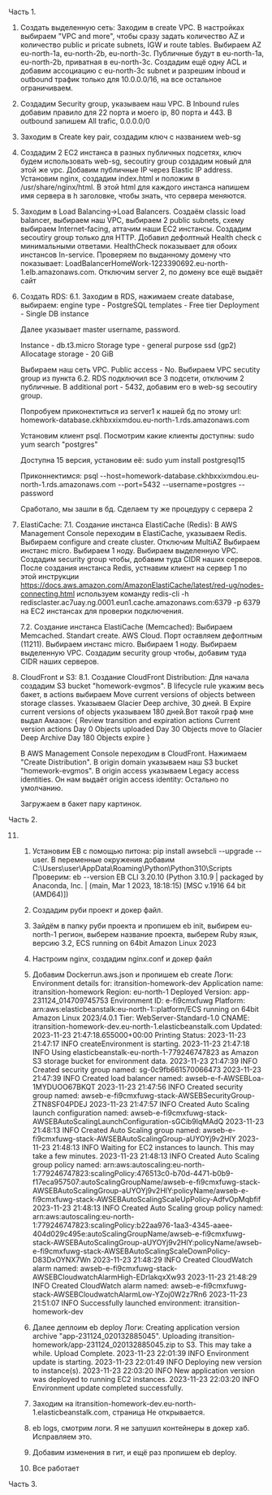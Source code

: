 Часть 1.

1. Создать выделенную сеть:
Заходим в create VPC. В настройках выбираем "VPC and more", чтобы сразу задать количество AZ и количество public  и pricate subnets, IGW и route tables. Выбираем AZ eu-north-1a, eu-north-2b, eu-north-3c. Публичные будут в eu-north-1a, eu-north-2b, приватная в eu-north-3c. Создадим ещё одну ACL и добавим ассоциацию с eu-north-3c subnet и разрешим inboud и outbound трафик только для 10.0.0.0/16, на все остальное ограничиваем.
	
2.  Создадим Security group, указываем наш VPC. В Inbound rules добавим правило для 22  порта и моего ip, 80 порта и 443. В outbound запишем All trafic, 0.0.0.0/0

3. Заходим в Create key pair, создадим ключ с названием web-sg

4. Создадим 2 EC2 инстанса в разных публичных подсетях, ключ будем использовать web-sg, secoutiry group создадим новый для этой же vpc. Добавим публичные IP через Elastic IP address. Установим nginx, создадим index.html и положим в /usr/share/nginx/html. В этой html для каждого инстанса напишем имя сервера в h заголовке, чтобы знать, что сервера меняются.

5. Заходим в Load Balancing->Load Balancers. Создаём classic load balancer, выбираем наш VPC, выбираем 2 public subnets, схему выбираем Internet-facing, аттачим наши EC2 инстансы. Создадим secoutiry group только для HTTP. Добавил дефолтный Health check c минимальными ответами. HealthCheck показывает для обоих инстансов In-service. Проверяем по выданному домену что показывает: LoadBalancerHomeWork-1223390692.eu-north-1.elb.amazonaws.com. Отключим server 2, по домену все ещё выдаёт сайт

6. Создать RDS:
	6.1. Заходим в RDS, нажимаем create database, выбираем:
	engine type - PostgreSQL
	templates   - Free tier
	Deployment  - Single DB instance
	
	Далее указывает master username, password.
	
	Instance     		- db.t3.micro
	Storage type 		- general purpose ssd (gp2)
	Allocatage storage  - 20 GiB
	
	Выбираем наш сеть VPC. 
	Public access - No.
	Выбираем VPC secutity group из пункта 6.2. RDS подключил все 3 подсети, отключим 2 публичные.
	В additional port - 5432, добавим его в web-sg secoutiry group.
	
	Попробуем приконектиться из server1 к нашей бд по этому url: homework-database.ckhbxxixmdou.eu-north-1.rds.amazonaws.com
	
	Установим клиент psql. Посмотрим какие клиенты доступны: 
	sudo yum search "postgres"
	
	Доступна 15 версия, установим её:
	sudo yum install postgresql15
	
	Приконнектимся:
	psql --host=homework-database.ckhbxxixmdou.eu-north-1.rds.amazonaws.com --port=5432 --username=postgres --password 
	
	Сработало, мы зашли в бд. Сделаем ту же процедуру с сервера 2

7. ElastiCache:
	7.1. Создание инстанса ElastiCache (Redis):
	В AWS Management Console переходим в ElastiCache, указываем Redis. 
	Выбираем configure and  create cluster.
	Отключим MultiAZ
	Выбираем инстанс micro.
	Выбираем 1 ноду.
	Выбираем выделенную VPC. Создадим security group чтобы, добавим туда CIDR наших серверов.
	После создания инстанса Redis, устнавим клиент на сервер 1 по этой инструкции
	https://docs.aws.amazon.com/AmazonElastiCache/latest/red-ug/nodes-connecting.html
	используем команду redis-cli -h redisclaster.ac7uay.ng.0001.eun1.cache.amazonaws.com:6379 -p 6379 на EC2 инстансах для проверки подключения.
	
	7.2. Создание инстанса ElastiCache (Memcached):
	Выбираем Memcached.
	Standart create.
	AWS Cloud.
	Порт оставляем дефолтным (11211).
	Выбираем инстанс micro.
	Выбираем 1 ноду.
	Выбираем выделенную VPC. Создадим security group чтобы, добавим туда CIDR наших серверов.
	
8. CloudFront и S3:
	8.1. Создание CloudFront Distribution:
	Для начала создадим S3 bucket "homework-evgmos". В lifecycle rule укажим весь бакет, в actions выбираем Move current versions of objects between storage classes. Указываем Glacier Deep archive, 30 дней. В Expire current versions of objects указываем 180 дней.Вот такой граф мне выдал Амазон:
	{ Review transition and expiration actions
	Current version actions
	Day 0
	Objects uploaded
	Day 30
	Objects move to Glacier Deep Archive
	Day 180
	Objects expire }
	
	В AWS Management Console переходим в CloudFront.
	Нажимаем "Create Distribution".
	В origin domain указываем наш S3 bucket "homework-evgmos".
	В origin access указываем Legacy access identities. Он нам выдаёт origin access identity: 
	Остально по умолчанию.
	
	Загружаем в бакет пару картинок.
	
Часть 2.

11. 
	1. Установим EB с помощью питона: pip install awsebcli --upgrade --user. В переменные окружения добавим      
	   C:\Users\user\AppData\Roaming\Python\Python310\Scripts
	   Проверим: eb --version
	   EB CLI 3.20.10 (Python 3.10.9 | packaged by Anaconda, Inc. | (main, Mar  1 2023, 18:18:15) [MSC v.1916 64 bit (AMD64)])
	
	2. Создадим руби проект и докер файл.
	3. Зайдём в папку руби проекта и пропишем eb init, выбирем eu-north-1 регион, выберем название проекта, выберем Ruby язык, версию 3.2,  ECS running on 64bit Amazon Linux 2023
	4. Настроим nginx, создадим nginx.conf и докер файл
	5. Добавим Dockerrun.aws.json и пропишем eb create
	Логи:
	Environment details for: itransition-homework-dev
	  Application name: itransition-homework
	  Region: eu-north-1
	  Deployed Version: app-231124_014709745753
	  Environment ID: e-fi9cmxfuwg
	  Platform: arn:aws:elasticbeanstalk:eu-north-1::platform/ECS running on 64bit Amazon Linux 2023/4.0.1
	  Tier: WebServer-Standard-1.0
	  CNAME: itransition-homework-dev.eu-north-1.elasticbeanstalk.com
	  Updated: 2023-11-23 21:47:18.655000+00:00
	Printing Status:
	2023-11-23 21:47:17    INFO    createEnvironment is starting.
	2023-11-23 21:47:18    INFO    Using elasticbeanstalk-eu-north-1-779246747823 as Amazon S3 storage bucket for environment data.
	2023-11-23 21:47:39    INFO    Created security group named: sg-0c9fb661570066473
	2023-11-23 21:47:39    INFO    Created load balancer named: awseb-e-f-AWSEBLoa-1MYDUOO67BKQT
	2023-11-23 21:47:56    INFO    Created security group named: awseb-e-fi9cmxfuwg-stack-AWSEBSecurityGroup-ZTN8SF04PDEJ
	2023-11-23 21:47:57    INFO    Created Auto Scaling launch configuration named: awseb-e-fi9cmxfuwg-stack-AWSEBAutoScalingLaunchConfiguration-sGCib9lqMAdQ
	2023-11-23 21:48:13    INFO    Created Auto Scaling group named: awseb-e-fi9cmxfuwg-stack-AWSEBAutoScalingGroup-aUYOYj9v2HlY
	2023-11-23 21:48:13    INFO    Waiting for EC2 instances to launch. This may take a few minutes.
	2023-11-23 21:48:13    INFO    Created Auto Scaling group policy named: arn:aws:autoscaling:eu-north-1:779246747823:scalingPolicy:476513c0-b70d-4471-b0b9-f17eca957507:autoScalingGroupName/awseb-e-fi9cmxfuwg-stack-AWSEBAutoScalingGroup-aUYOYj9v2HlY:policyName/awseb-e-fi9cmxfuwg-stack-AWSEBAutoScalingScaleUpPolicy-AdfvOpMqbfif
	2023-11-23 21:48:13    INFO    Created Auto Scaling group policy named: arn:aws:autoscaling:eu-north-1:779246747823:scalingPolicy:b22aa976-1aa3-4345-aaee-404d029c495e:autoScalingGroupName/awseb-e-fi9cmxfuwg-stack-AWSEBAutoScalingGroup-aUYOYj9v2HlY:policyName/awseb-e-fi9cmxfuwg-stack-AWSEBAutoScalingScaleDownPolicy-D83DxOYNX7Wn
	2023-11-23 21:48:29    INFO    Created CloudWatch alarm named: awseb-e-fi9cmxfuwg-stack-AWSEBCloudwatchAlarmHigh-EDrlakqxXw93
	2023-11-23 21:48:29    INFO    Created CloudWatch alarm named: awseb-e-fi9cmxfuwg-stack-AWSEBCloudwatchAlarmLow-YZoj0W2z7Rn6
	2023-11-23 21:51:07    INFO    Successfully launched environment: itransition-homework-dev
	
	6. Далее деплоим eb deploy
	Логи:
	Creating application version archive "app-231124_020132885045".
	Uploading itransition-homework/app-231124_020132885045.zip to S3. This may take a while.
	Upload Complete.
	2023-11-23 22:01:39    INFO    Environment update is starting.
	2023-11-23 22:01:49    INFO    Deploying new version to instance(s).
	2023-11-23 22:03:20    INFO    New application version was deployed to running EC2 instances.
	2023-11-23 22:03:20    INFO    Environment update completed successfully.
	
	7. Заходим на itransition-homework-dev.eu-north-1.elasticbeanstalk.com, страница Не открывается.
	8. eb logs, смотрим логи. Я не запушил контейнеры в докер хаб. Исправляем это.
	9. Добавим изменения в гит, и ещё раз пропишем eb deploy.
	10. Все работает

Часть 3.



	
	
	
	
	
	
		
		
		